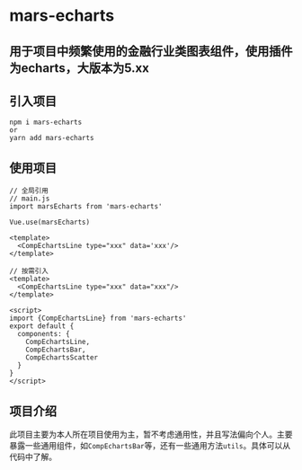 # mars-echarts
## 用于项目中频繁使用的金融行业类图表组件，使用插件为echarts，大版本为5.xx

## 引入项目

    npm i mars-echarts
    or
    yarn add mars-echarts

## 使用项目

```vue
// 全局引用
// main.js
import marsEcharts from 'mars-echarts'

Vue.use(marsEcharts)

<template>
  <CompEchartsLine type="xxx" data='xxx'/>
</template>

// 按需引入
<template>
  <CompEchartsLine type="xxx" data="xxx"/>
</template>

<script>
import {CompEchartsLine} from 'mars-echarts'
export default {
  components: {
    CompEchartsLine,
    CompEchartsBar,
    CompEchartsScatter
  }
}
</script>
```

## 项目介绍
此项目主要为本人所在项目使用为主，暂不考虑通用性，并且写法偏向个人。主要暴露一些通用组件，如``CompEchartsBar``等，还有一些通用方法``utils``。具体可以从代码中了解。